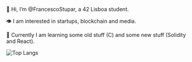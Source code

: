 👋 Hi, I’m @FrancescoStupar, a 42 Lisboa student.

👁 I am interested in startups, blockchain and media.

🧐 Currently I am learning some old stuff (C) and some new stuff (Solidity and React).



![Top Langs](https://github-readme-stats.vercel.app/api/top-langs/?username=FrancescoStupar&theme=tokyonight)

<!---
FrancescoStupar/FrancescoStupar is a ✨ special ✨ repository because its `README.md` (this file) appears on your GitHub profile.
You can click the Preview link to take a look at your changes.
--->
